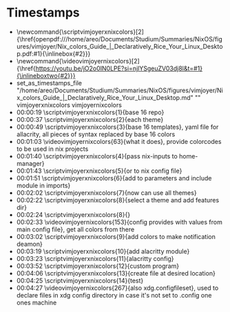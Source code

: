 # Timestamps
- \newcommand{\scriptvimjoyerxnixcolors}[2]{\href{openpdf:///home/areo/Documents/Studium/Summaries/NixOS/figures/vimjoyer/Nix_colors_Guide_|_Declaratively_Rice_Your_Linux_Desktop.pdf:#1}{\inlinebox{#2}}}
- \newcommand{\videovimjoyernixcolors}[2]{\href{https://youtu.be/jO2o0IN0LPE?si=njlYSgeuZV03dj8l&t=#1}{\inlineboxtwo{#2}}}
- set_as_timestamps_file "/home/areo/Documents/Studium/Summaries/NixOS/figures/vimjoyer/Nix_colors_Guide_|_Declaratively_Rice_Your_Linux_Desktop.md" "" vimjoyerxnixcolors vimjoyernixcolors
- 00:00:19 \scriptvimjoyerxnixcolors{1}{base 16 repo}
- 00:00:37 \scriptvimjoyerxnixcolors{2}{each theme}
- 00:00:49 \scriptvimjoyerxnixcolors{3}{base 16 templates}, yaml file for allacrity, all pieces of syntax replaced by base 16 colors
- 00:01:03 \videovimjoyernixcolors{63}{what it does}, provide colorcodes to be used in nix projects
- 00:01:40 \scriptvimjoyerxnixcolors{4}{pass nix-inputs to home-manager}
- 00:01:43 \scriptvimjoyerxnixcolors{5}{or to nix config file}
- 00:01:51 \scriptvimjoyerxnixcolors{6}{add to parameters and include module in imports}
- 00:02:02 \scriptvimjoyerxnixcolors{7}{now can use all themes}
- 00:02:22 \scriptvimjoyerxnixcolors{8}{select a theme and add features dir}
- 00:02:24 \scriptvimjoyerxnixcolors{8}{}
- 00:02:33 \videovimjoyernixcolors{153}{config provides with values from main config file}, get all colors from there
- 00:03:02 \scriptvimjoyerxnixcolors{9}{add colors to make notification deamon}
- 00:03:19 \scriptvimjoyerxnixcolors{10}{add alacritty module}
- 00:03:23 \scriptvimjoyerxnixcolors{11}{alacritty config}
- 00:03:52 \scriptvimjoyerxnixcolors{12}{custom program}
- 00:04:06 \scriptvimjoyerxnixcolors{13}{create file at desired location}
- 00:04:25 \scriptvimjoyerxnixcolors{14}{test}
- 00:04:27 \videovimjoyernixcolors{267}{also xdg.configfileset}, used to declare files in xdg config directory in case it's not set to .config one ones machine

